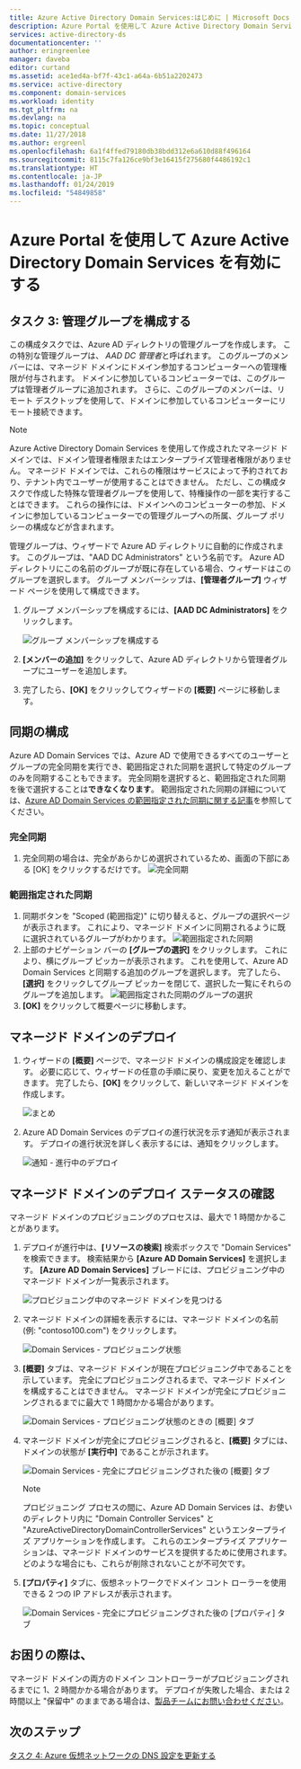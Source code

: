 ```yaml
---
title: Azure Active Directory Domain Services:はじめに | Microsoft Docs
description: Azure Portal を使用して Azure Active Directory Domain Services を有効にする
services: active-directory-ds
documentationcenter: ''
author: eringreenlee
manager: daveba
editor: curtand
ms.assetid: ace1ed4a-bf7f-43c1-a64a-6b51a2202473
ms.service: active-directory
ms.component: domain-services
ms.workload: identity
ms.tgt_pltfrm: na
ms.devlang: na
ms.topic: conceptual
ms.date: 11/27/2018
ms.author: ergreenl
ms.openlocfilehash: 6a1f4ffed79180db38bdd312e6a610d88f496164
ms.sourcegitcommit: 8115c7fa126ce9bf3e16415f275680f4486192c1
ms.translationtype: HT
ms.contentlocale: ja-JP
ms.lasthandoff: 01/24/2019
ms.locfileid: "54849858"
---
```

# <a name="enable-azure-active-directory-domain-services-using-the-azure-portal"></a>Azure Portal を使用して Azure Active Directory Domain Services を有効にする

## <a name="task-3-configure-administrative-group"></a>タスク 3: 管理グループを構成する

この構成タスクでは、Azure AD ディレクトリの管理グループを作成します。 この特別な管理グループは、 *AAD DC 管理者*と呼ばれます。 このグループのメンバーには、マネージド ドメインにドメイン参加するコンピューターへの管理権限が付与されます。 ドメインに参加しているコンピューターでは、このグループは管理者グループに追加されます。 さらに、このグループのメンバーは、リモート デスクトップを使用して、ドメインに参加しているコンピューターにリモート接続できます。

> [!NOTE]
> Azure Active Directory Domain Services を使用して作成されたマネージド ドメインでは、ドメイン管理者権限またはエンタープライズ管理者権限がありません。 マネージド ドメインでは、これらの権限はサービスによって予約されており、テナント内でユーザーが使用することはできません。 ただし、この構成タスクで作成した特殊な管理者グループを使用して、特権操作の一部を実行することはできます。 これらの操作には、ドメインへのコンピューターの参加、ドメインに参加しているコンピューターでの管理グループへの所属、グループ ポリシーの構成などが含まれます。
>

管理グループは、ウィザードで Azure AD ディレクトリに自動的に作成されます。 このグループは、"AAD DC Administrators" という名前です。 Azure AD ディレクトリにこの名前のグループが既に存在している場合、ウィザードはこのグループを選択します。 グループ メンバーシップは、**[管理者グループ]** ウィザード ページを使用して構成できます。

1. グループ メンバーシップを構成するには、**[AAD DC Administrators]** をクリックします。

    ![グループ メンバーシップを構成する](./media/getting-started/domain-services-blade-admingroup.png)

2. **[メンバーの​​追加]** をクリックして、Azure AD ディレクトリから管理者グループにユーザーを追加します。

3. 完了したら、**[OK]** をクリックしてウィザードの **[概要]** ページに移動します。

## <a name="configure-synchronization"></a>同期の構成

Azure AD Domain Services では、Azure AD で使用できるすべてのユーザーとグループの完全同期を実行でき、範囲指定された同期を選択して特定のグループのみを同期することもできます。 完全同期を選択すると、範囲指定された同期を後で選択することは**できなくなります**。 範囲指定された同期の詳細については、[Azure AD Domain Services の範囲指定された同期に関する記事](active-directory-ds-scoped-synchronization.md)を参照してください。

### <a name="full-synchronization"></a>完全同期

1. 完全同期の場合は、完全があらかじめ選択されているため、画面の下部にある [OK] をクリックするだけです。
    ![完全同期](./media/active-directory-domain-services-admin-guide/create-sync-all.PNG)

### <a name="scoped-synchronization"></a>範囲指定された同期

1. 同期ボタンを "Scoped (範囲指定)" に切り替えると、グループの選択ページが表示されます。 これにより、マネージド ドメインに同期されるように既に選択されているグループがわかります。
    ![範囲指定された同期](media/active-directory-domain-services-admin-guide/create-sync-scoped.PNG)
2. 上部のナビゲーション バーの **[グループの選択]** をクリックします。 これにより、横にグループ ピッカーが表示されます。 これを使用して、Azure AD Domain Services と同期する追加のグループを選択します。 完了したら、**[選択]** をクリックしてグループ ピッカーを閉じて、選択した一覧にそれらのグループを追加します。
    ![範囲指定された同期のグループの選択](media/active-directory-domain-services-admin-guide/create-sync-scoped-groupselect.PNG)
3. **[OK]** をクリックして概要ページに移動します。

## <a name="deploy-your-managed-domain"></a>マネージド ドメインのデプロイ

1. ウィザードの **[概要]** ページで、マネージド ドメインの構成設定を確認します。 必要に応じて、ウィザードの任意の手順に戻り、変更を加えることができます。 完了したら、**[OK]** をクリックして、新しいマネージド ドメインを作成します。

    ![まとめ](./media/getting-started/domain-services-blade-summary.png)

2. Azure AD Domain Services のデプロイの進行状況を示す通知が表示されます。 デプロイの進行状況を詳しく表示するには、通知をクリックします。

    ![通知 - 進行中のデプロイ](./media/getting-started/domain-services-blade-deployment-in-progress.png)

## <a name="check-the-deployment-status-of-your-managed-domain"></a>マネージド ドメインのデプロイ ステータスの確認

マネージド ドメインのプロビジョニングのプロセスは、最大で 1 時間かかることがあります。

1. デプロイが進行中は、**[リソースの検索]** 検索ボックスで "Domain Services" を検索できます。 検索結果から **[Azure AD Domain Services]** を選択します。 **[Azure AD Domain Services]** ブレードには、プロビジョニング中のマネージド ドメインが一覧表示されます。

    ![プロビジョニング中のマネージド ドメインを見つける](./media/getting-started/domain-services-provisioning-state-find-resource.png)

2. マネージド ドメインの詳細を表示するには、マネージド ドメインの名前 (例: "contoso100.com") をクリックします。

    ![Domain Services - プロビジョニング状態](./media/getting-started/domain-services-provisioning-state.png)

3. **[概要]** タブは、マネージド ドメインが現在プロビジョニング中であることを示しています。 完全にプロビジョニングされるまで、マネージド ドメインを構成することはできません。 マネージド ドメインが完全にプロビジョニングされるまでに最大で 1 時間かかる場合があります。

    ![Domain Services - プロビジョニング状態のときの [概要] タブ ](./media/getting-started/domain-services-provisioning-state-details.png)

4. マネージド ドメインが完全にプロビジョニングされると、**[概要]** タブには、ドメインの状態が **[実行中]** であることが示されます。

    ![Domain Services - 完全にプロビジョニングされた後の [概要] タブ](./media/getting-started/domain-services-provisioned.png)
    >[!NOTE]
    >プロビジョニング プロセスの間に、Azure AD Domain Services は、お使いのディレクトリ内に "Domain Controller Services" と "AzureActiveDirectoryDomainControllerServices" というエンタープライズ アプリケーションを作成します。 これらのエンタープライズ アプリケーションは、マネージド ドメインのサービスを提供するために使用されます。 どのような場合にも、これらが削除されないことが不可欠です。
    >

5. **[プロパティ]** タブに、仮想ネットワークでドメイン コント ローラーを使用できる 2 つの IP アドレスが表示されます。

    ![Domain Services - 完全にプロビジョニングされた後の [プロパティ] タブ](./media/getting-started/domain-services-provisioned-properties.png)

## <a name="need-help"></a>お困りの際は、

マネージド ドメインの両方のドメイン コントローラーがプロビジョニングされるまでに 1、2 時間かかる場合があります。 デプロイが失敗した場合、または 2 時間以上 "保留中" のままである場合は、[製品チームにお問い合わせください](active-directory-ds-contact-us.md)。

## <a name="next-step"></a>次のステップ

[タスク 4: Azure 仮想ネットワークの DNS 設定を更新する](active-directory-ds-getting-started-dns.md)
